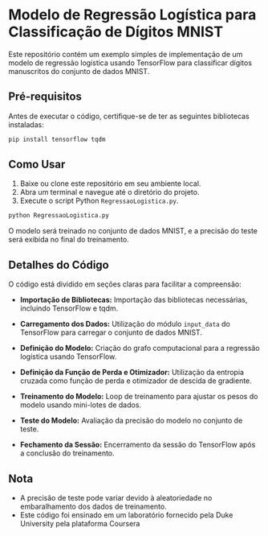 # Modelo de Regressão Logística para Classificação de Dígitos MNIST

Este repositório contém um exemplo simples de implementação de um modelo de regressão logística usando TensorFlow para classificar dígitos manuscritos do conjunto de dados MNIST. 

## Pré-requisitos

Antes de executar o código, certifique-se de ter as seguintes bibliotecas instaladas:

```bash
pip install tensorflow tqdm
```

## Como Usar

1. Baixe ou clone este repositório em seu ambiente local.
2. Abra um terminal e navegue até o diretório do projeto.
3. Execute o script Python `RegressaoLogistica.py`.

```bash
python RegressaoLogistica.py
```

O modelo será treinado no conjunto de dados MNIST, e a precisão do teste será exibida no final do treinamento.

## Detalhes do Código

O código está dividido em seções claras para facilitar a compreensão:

- **Importação de Bibliotecas:** Importação das bibliotecas necessárias, incluindo TensorFlow e tqdm.

- **Carregamento dos Dados:** Utilização do módulo `input_data` do TensorFlow para carregar o conjunto de dados MNIST.

- **Definição do Modelo:** Criação do grafo computacional para a regressão logística usando TensorFlow.

- **Definição da Função de Perda e Otimizador:** Utilização da entropia cruzada como função de perda e otimizador de descida de gradiente.

- **Treinamento do Modelo:** Loop de treinamento para ajustar os pesos do modelo usando mini-lotes de dados.

- **Teste do Modelo:** Avaliação da precisão do modelo no conjunto de teste.

- **Fechamento da Sessão:** Encerramento da sessão do TensorFlow após a conclusão do treinamento.

## Nota

 - A precisão de teste pode variar devido à aleatoriedade no embaralhamento dos dados de treinamento.
 - Este código foi ensinado em um laboratório fornecido pela Duke University pela plataforma Coursera
